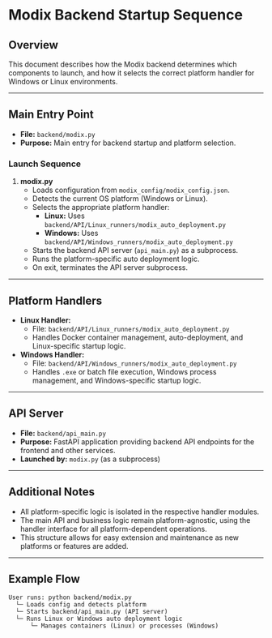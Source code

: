 # Modix Backend Startup Sequence

## Overview
This document describes how the Modix backend determines which components to launch, and how it selects the correct platform handler for Windows or Linux environments.

---

## Main Entry Point
- **File:** `backend/modix.py`
- **Purpose:** Main entry for backend startup and platform selection.

### Launch Sequence
1. **modix.py**
    - Loads configuration from `modix_config/modix_config.json`.
    - Detects the current OS platform (Windows or Linux).
    - Selects the appropriate platform handler:
        - **Linux:** Uses `backend/API/Linux_runners/modix_auto_deployment.py`
        - **Windows:** Uses `backend/API/Windows_runners/modix_auto_deployment.py`
    - Starts the backend API server (`api_main.py`) as a subprocess.
    - Runs the platform-specific auto deployment logic.
    - On exit, terminates the API server subprocess.

---

## Platform Handlers
- **Linux Handler:**
    - File: `backend/API/Linux_runners/modix_auto_deployment.py`
    - Handles Docker container management, auto-deployment, and Linux-specific startup logic.
- **Windows Handler:**
    - File: `backend/API/Windows_runners/modix_auto_deployment.py`
    - Handles `.exe` or batch file execution, Windows process management, and Windows-specific startup logic.

---

## API Server
- **File:** `backend/api_main.py`
- **Purpose:** FastAPI application providing backend API endpoints for the frontend and other services.
- **Launched by:** `modix.py` (as a subprocess)

---

## Additional Notes
- All platform-specific logic is isolated in the respective handler modules.
- The main API and business logic remain platform-agnostic, using the handler interface for all platform-dependent operations.
- This structure allows for easy extension and maintenance as new platforms or features are added.

---

## Example Flow
```
User runs: python backend/modix.py
  └─ Loads config and detects platform
  └─ Starts backend/api_main.py (API server)
  └─ Runs Linux or Windows auto deployment logic
      └─ Manages containers (Linux) or processes (Windows)
```
